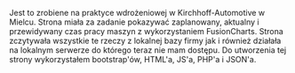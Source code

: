 Jest to zrobiene na praktyce wdrożeniowej w Kirchhoff-Automotive w Mielcu. Strona miała za zadanie pokazywać zaplanowany, aktualny i przewidywany czas pracy
maszyn z wykorzystaniem FusionCharts. Strona zczytywała wszystkie te rzeczy z lokalnej bazy firmy jak i również działała na lokalnym serwerze do którego 
teraz nie mam dostępu. Do utworzenia tej strony wykorzystałem bootstrap'ów, HTML'a, JS'a, PHP'a i JSON'a.
